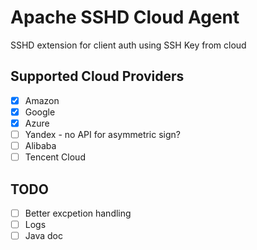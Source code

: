 # Apache SSHD Cloud Agent

SSHD extension for client auth using SSH Key from cloud

## Supported Cloud Providers

- [x] Amazon
- [x] Google
- [x] Azure
- [ ] Yandex - no API for asymmetric sign?
- [ ] Alibaba
- [ ] Tencent Cloud

## TODO

- [ ] Better excpetion handling
- [ ] Logs
- [ ] Java doc